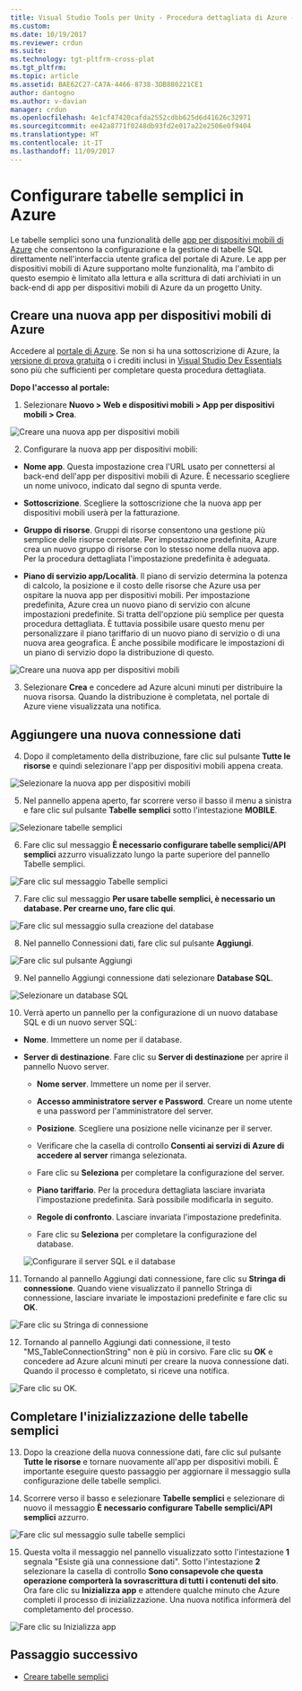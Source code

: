 ```yaml
---
title: Visual Studio Tools per Unity - Procedura dettagliata di Azure - Configurazione | Microsoft Docs
ms.custom: 
ms.date: 10/19/2017
ms.reviewer: crdun
ms.suite: 
ms.technology: tgt-pltfrm-cross-plat
ms.tgt_pltfrm: 
ms.topic: article
ms.assetid: BAE62C27-CA7A-4466-8738-3DB880221CE1
author: dantogno
ms.author: v-davian
manager: crdun
ms.openlocfilehash: 4e1cf47420cafda2552cdbb625d6d41626c32971
ms.sourcegitcommit: ee42a8771f0248db93fd2e017a22e2506e0f9404
ms.translationtype: HT
ms.contentlocale: it-IT
ms.lasthandoff: 11/09/2017
---
```

# <a name="configure-easy-tables-in-azure"></a>Configurare tabelle semplici in Azure

Le tabelle semplici sono una funzionalità delle [app per dispositivi mobili di Azure](https://azure.microsoft.com/services/app-service/mobile/) che consentono la configurazione e la gestione di tabelle SQL direttamente nell'interfaccia utente grafica del portale di Azure. Le app per dispositivi mobili di Azure supportano molte funzionalità, ma l'ambito di questo esempio è limitato alla lettura e alla scrittura di dati archiviati in un back-end di app per dispositivi mobili di Azure da un progetto Unity.

## <a name="create-a-new-azure-mobile-app"></a>Creare una nuova app per dispositivi mobili di Azure

Accedere al [portale di Azure](https://ms.portal.azure.com). Se non si ha una sottoscrizione di Azure, la [versione di prova gratuita](https://azure.microsoft.com/en-us/free/) o i crediti inclusi in [Visual Studio Dev Essentials](https://www.visualstudio.com/dev-essentials/) sono più che sufficienti per completare questa procedura dettagliata.

**Dopo l'accesso al portale:**

1. Selezionare **Nuovo > Web e dispositivi mobili > App per dispositivi mobili > Crea**.

  ![Creare una nuova app per dispositivi mobili](media/vstu_azure-configure-easy-tables-image1.png)

2. Configurare la nuova app per dispositivi mobili:

  * **Nome app**. Questa impostazione crea l'URL usato per connettersi al back-end dell'app per dispositivi mobili di Azure. È necessario scegliere un nome univoco, indicato dal segno di spunta verde.

  * **Sottoscrizione**. Scegliere la sottoscrizione che la nuova app per dispositivi mobili userà per la fatturazione.

  * **Gruppo di risorse**. Gruppi di risorse consentono una gestione più semplice delle risorse correlate. Per impostazione predefinita, Azure crea un nuovo gruppo di risorse con lo stesso nome della nuova app. Per la procedura dettagliata l'impostazione predefinita è adeguata.

  *  **Piano di servizio app/Località**. Il piano di servizio determina la potenza di calcolo, la posizione e il costo delle risorse che Azure usa per ospitare la nuova app per dispositivi mobili. Per impostazione predefinita, Azure crea un nuovo piano di servizio con alcune impostazioni predefinite. Si tratta dell'opzione più semplice per questa procedura dettagliata. È tuttavia possibile usare questo menu per personalizzare il piano tariffario di un nuovo piano di servizio o di una nuova area geografica. È anche possibile modificare le impostazioni di un piano di servizio dopo la distribuzione di questo.

  ![Creare una nuova app per dispositivi mobili](media/vstu_azure-configure-easy-tables-image2.png)

3. Selezionare **Crea** e concedere ad Azure alcuni minuti per distribuire la nuova risorsa. Quando la distribuzione è completata, nel portale di Azure viene visualizzata una notifica.

## <a name="add-a-new-data-connection"></a>Aggiungere una nuova connessione dati

4. Dopo il completamento della distribuzione, fare clic sul pulsante **Tutte le risorse** e quindi selezionare l'app per dispositivi mobili appena creata.

  ![Selezionare la nuova app per dispositivi mobili](media/vstu_azure-configure-easy-tables-image3.png)

5. Nel pannello appena aperto, far scorrere verso il basso il menu a sinistra e fare clic sul pulsante **Tabelle semplici** sotto l'intestazione **MOBILE**.

  ![Selezionare tabelle semplici](media/vstu_azure-configure-easy-tables-image4.png)

6. Fare clic sul messaggio **È necessario configurare tabelle semplici/API semplici** azzurro visualizzato lungo la parte superiore del pannello Tabelle semplici.

  ![Fare clic sul messaggio Tabelle semplici](media/vstu_azure-configure-easy-tables-image5.png)

7. Fare clic sul messaggio **Per usare tabelle semplici, è necessario un database. Per crearne uno, fare clic qui**.

  ![Fare clic sul messaggio sulla creazione del database](media/vstu_azure-configure-easy-tables-image6.png)

8. Nel pannello Connessioni dati, fare clic sul pulsante **Aggiungi**.

  ![Fare clic sul pulsante Aggiungi](media/vstu_azure-configure-easy-tables-image7.png)

9. Nel pannello Aggiungi connessione dati selezionare **Database SQL**.

  ![Selezionare un database SQL](media/vstu_azure-configure-easy-tables-image8.png)

10. Verrà aperto un pannello per la configurazione di un nuovo database SQL e di un nuovo server SQL:

  * **Nome**. Immettere un nome per il database.

  * **Server di destinazione**. Fare clic su **Server di destinazione** per aprire il pannello Nuovo server.

      * **Nome server**. Immettere un nome per il server.

      * **Accesso amministratore server e Password**. Creare un nome utente e una password per l'amministratore del server.

      * **Posizione**. Scegliere una posizione nelle vicinanze per il server.

      * Verificare che la casella di controllo **Consenti ai servizi di Azure di accedere al server** rimanga selezionata.

      * Fare clic su **Seleziona** per completare la configurazione del server.

    * **Piano tariffario**. Per la procedura dettagliata lasciare invariata l'impostazione predefinita. Sarà possibile modificarla in seguito.

    * **Regole di confronto**. Lasciare invariata l'impostazione predefinita.

    * Fare clic su **Seleziona** per completare la configurazione del database.

    ![Configurare il server SQL e il database](media/vstu_azure-configure-easy-tables-image9.png)

11. Tornando al pannello Aggiungi dati connessione, fare clic su **Stringa di connessione**. Quando viene visualizzato il pannello Stringa di connessione, lasciare invariate le impostazioni predefinite e fare clic su **OK**.

  ![Fare clic su Stringa di connessione](media/vstu_azure-configure-easy-tables-image9.1.png)

12. Tornando al pannello Aggiungi dati connessione, il testo "MS_TableConnectionString" non è più in corsivo. Fare clic su **OK** e concedere ad Azure alcuni minuti per creare la nuova connessione dati. Quando il processo è completato, si riceve una notifica.

  ![Fare clic su OK.](media/vstu_azure-configure-easy-tables-image9.2.png)

## <a name="complete-the-easy-table-initialization"></a>Completare l'inizializzazione delle tabelle semplici

13. Dopo la creazione della nuova connessione dati, fare clic sul pulsante **Tutte le risorse** e tornare nuovamente all'app per dispositivi mobili. È importante eseguire questo passaggio per aggiornare il messaggio sulla configurazione delle tabelle semplici.

14. Scorrere verso il basso e selezionare **Tabelle semplici** e selezionare di nuovo il messaggio **È necessario configurare Tabelle semplici/API semplici** azzurro.

  ![Fare clic sul messaggio sulle tabelle semplici](media/vstu_azure-configure-easy-tables-image5.png)

15. Questa volta il messaggio nel pannello visualizzato sotto l'intestazione **1** segnala "Esiste già una connessione dati". Sotto l'intestazione **2** selezionare la casella di controllo **Sono consapevole che questa operazione comporterà la sovrascrittura di tutti i contenuti del sito**. Ora fare clic su **Inizializza app** e attendere qualche minuto che Azure completi il processo di inizializzazione. Una nuova notifica informerà del completamento del processo.

  ![Fare clic su Inizializza app](media/vstu_azure-configure-easy-tables-image10.png)

## <a name="next-step"></a>Passaggio successivo

* [Creare tabelle semplici](visual-studio-tools-for-unity-azure-setup.md)

